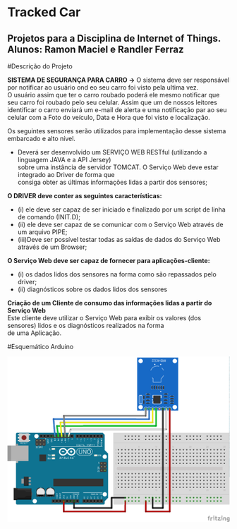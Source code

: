 # Tracked Car
Projetos para a Disciplina de Internet of Things.<br>
Alunos: Ramon Maciel  e Randler Ferraz <br>
----------------------------------------------

#Descrição do Projeto

**SISTEMA DE SEGURANÇA PARA CARRO →** O sistema deve ser responsável por notificar ao usuário ond eo seu carro foi visto pela ultima vez.<br>
O usuário assim que ter o carro roubado poderá ele mesmo notificar que seu carro foi roubado pelo seu celular. Assim que um de nossos leitores identificar o carro enviará um e-mail de alerta e uma notificação par ao seu celular com a Foto do veículo, Data e Hora que foi visto e localização.<br>

Os seguintes sensores serão utilizados para implementação desse sistema embarcado e alto nível.

* Deverá ser desenvolvido um SERVIÇO WEB RESTful (utilizando a linguagem JAVA e a API Jersey) <br>
sobre uma instância de servidor TOMCAT. O Serviço Web deve estar integrado ao Driver de forma que<br>
consiga obter as últimas informações lidas a partir dos sensores;<br>

**O DRIVER deve conter as seguintes características:** <br>
* (i) ele deve ser capaz de ser iniciado e finalizado por um script de linha de comando (INIT.D);<br> 
* (ii) ele deve ser capaz de se comunicar com o Serviço Web através de um arquivo PIPE;<br>
* (iii)Deve ser possível testar todas as saídas de dados do Serviço Web através de um Browser;<br>

**O Serviço Web deve ser capaz de fornecer para aplicações-cliente:** 
* (i) os dados lidos dos sensores na forma como são repassados pelo driver;<br>
* (ii) diagnósticos sobre os dados lidos dos sensores <br>

**Criação de um Cliente de consumo das informações lidas a partir do Serviço Web**<br>
Este cliente deve utilizar o Serviço Web para exibir os valores (dos sensores) lidos e os diagnósticos realizados na forma<br>
de uma Aplicação.

#Esquemático Arduino

![esqumatico](https://github.com/randler/TrakedCar_IoT/blob/master/Arduino/img/RFidRc522_bb.png)

